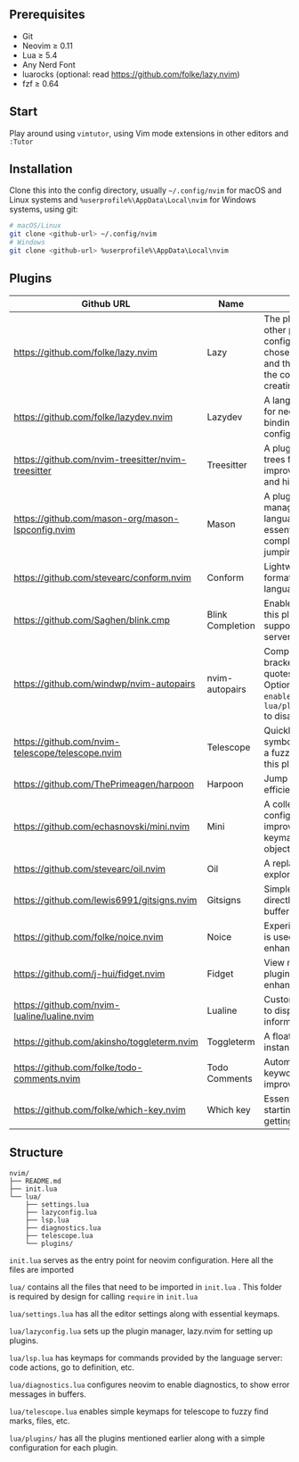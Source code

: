 ## Prerequisites

- Git
- Neovim ≥ 0.11
- Lua ≥ 5.4
- Any Nerd Font
- luarocks (optional: read https://github.com/folke/lazy.nvim)
- fzf ≥ 0.64

## Start

Play around using `vimtutor`, using Vim mode extensions in other editors and `:Tutor`

## Installation

Clone this into the config directory, usually `~/.config/nvim` for macOS and Linux systems and `%userprofile%\AppData\Local\nvim` for Windows systems, using git:

```bash
# macOS/Linux
git clone <github-url> ~/.config/nvim
# Windows
git clone <github-url> %userprofile%\AppData\Local\nvim
```

## Plugins

| Github URL                                               | Name             | Details                                                                                                                                                                        |
| -------------------------------------------------------- | ---------------- | ------------------------------------------------------------------------------------------------------------------------------------------------------------------------------ |
| https://github.com/folke/lazy.nvim                       | Lazy             | The plugin manager for all other plugins used for this configuration. It was chosen for its ease of use and the ability to extend the configuration by creating a single file. |
| https://github.com/folke/lazydev.nvim                    | Lazydev          | A language server plugin for neovim and its lua bindings, for adding to the configuration with ease.                                                                           |
| https://github.com/nvim-treesitter/nvim-treesitter       | Treesitter       | A plugin to generate parse trees for languages, to improve finding symbols and highlighting, etc.                                                                              |
| https://github.com/mason-org/mason-lspconfig.nvim        | Mason            | A plugin for installing and managing available language servers, for essentials such as completions, formatting, jumping to definition, etc.                                   |
| https://github.com/stevearc/conform.nvim                 | Conform          | Lightweight plugin to format buffer using language server settings.                                                                                                            |
| https://github.com/Saghen/blink.cmp                      | Blink Completion | Enable completions using this plugin whenever supported by the language server.                                                                                                |
| https://github.com/windwp/nvim-autopairs                 | nvim-autopairs   | Complete parentheses, brackets, braces and quotes automatically. Optional, uncomment `enabled = false` in `lua/plugins/autopairs.lua` to disable.                              |
| https://github.com/nvim-telescope/telescope.nvim         | Telescope        | Quickly search for files, symbols, marks, etc using a fuzzy-finder menu with this plugin.                                                                                      |
| https://github.com/ThePrimeagen/harpoon                  | Harpoon          | Jump between buffers efficiently with this plugin.                                                                                                                             |
| https://github.com/echasnovski/mini.nvim                 | Mini             | A collection of plugins, this configuration uses Mini for improved text objects and keymaps for these text objects.                                                            |
| https://github.com/stevearc/oil.nvim                     | Oil              | A replacement for the explorer menu
| https://github.com/lewis6991/gitsigns.nvim               | Gitsigns         | Simple git integration directly in the neovim buffer to view updates.                                                                                                          |
| https://github.com/folke/noice.nvim                      | Noice            | Experimental plugin which is used for UI enhancements
| https://github.com/j-hui/fidget.nvim                     | Fidget           | View messages with this plugin to enable an enhanced UI experience.                                                                                                            |
| https://github.com/nvim-lualine/lualine.nvim             | Lualine          | Customize the status line to display essential information.                                                                                                                    |
| https://github.com/akinsho/toggleterm.nvim               | Toggleterm       | A floating terminal instance plugin
| https://github.com/folke/todo-comments.nvim              | Todo Comments    | Automatically highlight keywords in comments for improved readability.                                                                                                         |
| https://github.com/folke/which-key.nvim                  | Which key        | Essential plugin for starting with neovim and getting used to keymaps.                                                                                                         |

## Structure

```
nvim/
├── README.md
├── init.lua
└── lua/
    ├── settings.lua
    ├── lazyconfig.lua
    ├── lsp.lua
    ├── diagnostics.lua
    ├── telescope.lua
    └── plugins/
```

`init.lua` serves as the entry point for neovim configuration. Here all the files are imported

`lua/` contains all the files that need to be imported in `init.lua` . This folder is required by design for calling `require` in `init.lua`

`lua/settings.lua` has all the editor settings along with essential keymaps.

`lua/lazyconfig.lua` sets up the plugin manager, lazy.nvim for setting up plugins.

`lua/lsp.lua` has keymaps for commands provided by the language server: code actions, go to definition, etc.

`lua/diagnostics.lua` configures neovim to enable diagnostics, to show error messages in buffers.

`lua/telescope.lua` enables simple keymaps for telescope to fuzzy find marks, files, etc.

`lua/plugins/` has all the plugins mentioned earlier along with a simple configuration for each plugin.
